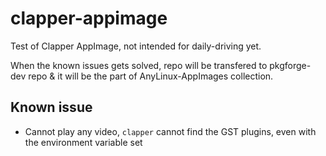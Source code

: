 # clapper-appimage

Test of Clapper AppImage, not intended for daily-driving yet.

When the known issues gets solved, repo will be transfered to pkgforge-dev repo & it will be the part of AnyLinux-AppImages collection.

## Known issue

- Cannot play any video, `clapper` cannot find the GST plugins, even with the environment variable set
